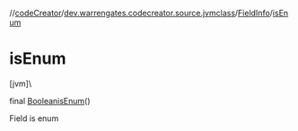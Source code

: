 //[codeCreator](../../../index.md)/[dev.warrengates.codecreator.source.jvmclass](../index.md)/[FieldInfo](index.md)/[isEnum](is-enum.md)

# isEnum

[jvm]\

final [Boolean](https://docs.oracle.com/javase/8/docs/api/java/lang/Boolean.html)[isEnum](is-enum.md)()

Field is enum
